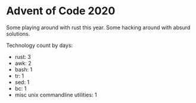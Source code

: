# Advent of Code 2020

Some playing around with rust this year. Some hacking around with absurd solutions.

Technology count by days:
- rust: 3
- awk: 2
- bash: 1
- tr: 1
- sed: 1
- bc: 1
- misc unix commandline utilities: 1
